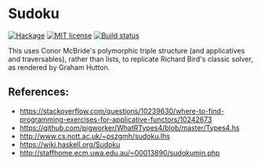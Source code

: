 # Sudoku

[![Hackage](https://img.shields.io/hackage/v/Sudoku.svg)](https://hackage.haskell.org/package/Sudoku)
[![MIT license](https://img.shields.io/badge/license-MIT-blue.svg)](LICENSE)
[![Build status](https://secure.travis-ci.org/jrp2014/Sudoku.svg)](https://travis-ci.org/jrp2014/Sudoku)


This uses Conor McBride's polymorphic triple structure (and applicatives and
traversables), rather than lists, to replicate Richard Bird's classic solver, as
rendered by Graham Hutton.

## References:

* https://stackoverflow.com/questions/10239630/where-to-find-programming-exercises-for-applicative-functors/10242673
* https://github.com/pigworker/WhatRTypes4/blob/master/Types4.hs
* http://www.cs.nott.ac.uk/~pszgmh/sudoku.lhs
* https://wiki.haskell.org/Sudoku
* http://staffhome.ecm.uwa.edu.au/~00013890/sudokumin.php

